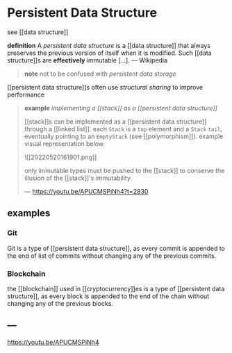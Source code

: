 # Persistent Data Structure

see [[data structure]]

**definition** A _persistent data structure_ is a [[data structure]] that always preserves the previous version of itself when it is modified. Such [[data structure]]s are **effectively** immutable [...]. &mdash; Wikipedia

> **note** not to be confused with _persistent data storage_

[[persistent data structure]]s often use _structural sharing_ to improve performance

> **example** _implementing a [[stack]] as a [[persistent data structure]]_
>
> [[stack]]s can be implemented as a [[persistent data structure]] through a [[linked list]]. each `Stack` is a `top` element and a `Stack` `tail`, eventually pointing to an `EmptyStack` (see [[polymorphism]]). example visual representation below.
>
> ![[20220520161901.png]]
>
> only immutable types must be pushed to the [[stack]] to conserve the illusion of the [[stack]]'s immutability.
>
> &mdash; <https://youtu.be/APUCMSPiNh4?t=2830>

## examples

### Git

Git is a type of [[persistent data structure]], as every commit is appended to the end of list of commits without changing any of the previous commits.

### Blockchain

the [[blockchain]] used in [[cryptocurrency]]es is a type of [[persistent data structure]], as every block is appended to the end of the chain without changing any of the previous blocks.

## &mdash;

<https://youtu.be/APUCMSPiNh4>
